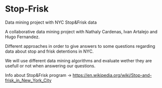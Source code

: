 # Stop-Frisk
Data mining project with NYC Stop&amp;Frisk data

A collaborative data mining project with Nathaly Cardenas, Ivan Artalejo and Hugo Fernandez.

Different approaches in order to give answers to some questions regarding data about stop and frisk detentions in NYC.

We will use different data mining algorithms and evaluate wether they are usefull or not when answering our questions.

Info about Stop&amp;Frisk program -> https://en.wikipedia.org/wiki/Stop-and-frisk_in_New_York_City

